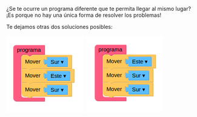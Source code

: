 ¿Se te ocurre un programa diferente que te permita llegar al mismo lugar? ¡Es porque no hay una única forma de resolver los problemas! 

Te dejamos otras dos soluciones posibles: 


<img src="https://raw.githubusercontent.com/MumukiProject/mumuki-guia-gobstones-primeros-programas-kids/master/images/solucion1_1523541808751.png" alt="solucion1_1523541808751.png" width="auto" height="auto" style="display: float;"> <img src="https://raw.githubusercontent.com/MumukiProject/mumuki-guia-gobstones-primeros-programas-kids/master/images/opcion2_1523541825640.png" alt="opcion2_1523541825640.png" width="auto" height="auto">
